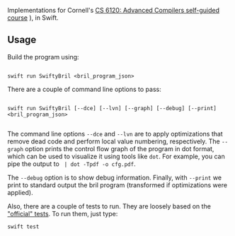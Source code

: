

Implementations for Cornell's [CS 6120: Advanced Compilers self-guided course](https://www.cs.cornell.edu/courses/cs6120/2020fa/self-guided/)
), in Swift.


## Usage

Build the program using:
```

swift run SwiftyBril <bril_program_json>

```
                        
There are a couple of command line options to pass:
```

swift run SwiftyBril [--dce] [--lvn] [--graph] [--debug] [--print] <bril_program_json>
                        
```

The command line options `--dce` and `--lvn` are to apply optimizations that remove dead code and perform local value numbering, respectively.
The `--graph` option prints the control flow graph of the program in dot format, which can be used to visualize it using tools like `dot`. For example, you can pipe the output to ` | dot -Tpdf -o cfg.pdf`.

The `--debug` option is to show debug information.
Finally, with `--print` we print to standard output the bril program (transformed if optimizations were applied).


Also, there are a couple of tests to run. They are loosely based on the ["official" tests]( https://github.com/sampsyo/bril/tree/main/examples/test).
To run them, just type:
```
swift test

```
